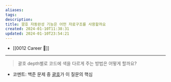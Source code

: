 ```yaml
---
aliases: 
tags: 
description:
title: 괄호 자동완성 기능은 어떤 자료구조를 사용할까요
created: 2024-01-10T11:38:31
updated: 2024-01-10T23:54:21
---
```

- [[0012 Career 💼]]
---

> 괄호 depth별로 코드에 색을 다르게 주는 방법은 어떻게 할까요?

- 코멘트: 백준 문제 중 [괄호](https://www.acmicpc.net/problem/9012)가 이 질문의 핵심
